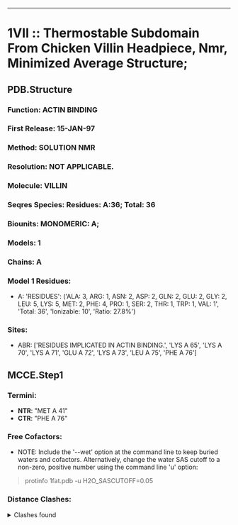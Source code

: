 ---
# 1VII :: Thermostable Subdomain From Chicken Villin Headpiece, Nmr, Minimized Average Structure;
## PDB.Structure
### Function: ACTIN BINDING
### First Release: 15-JAN-97
### Method: SOLUTION NMR
### Resolution: NOT APPLICABLE.
### Molecule: VILLIN
### Seqres Species: Residues: A:36; Total: 36
### Biounits: MONOMERIC: A;
### Models: 1
### Chains: A
### Model 1 Residues:
  - A:
 'RESIDUES': ('ALA: 3, ARG: 1, ASN: 2, ASP: 2, GLN: 2, GLU: 2, GLY: 2, LEU: 5, LYS: 5, MET: 2, PHE: 4, PRO: 1, SER: 2, THR: 1, TRP: 1, VAL: 1', 'Total: 36', 'Ionizable: 10',
              'Ratio: 27.8%')

### Sites:
  - ABR: ['RESIDUES IMPLICATED IN ACTIN BINDING.', 'LYS A  65', 'LYS A  70', 'LYS A  71', 'GLU A  72', 'LYS A  73', 'LEU A  75', 'PHE A  76']

## MCCE.Step1
### Termini:
 - <strong>NTR</strong>: "MET A  41"
 - <strong>CTR</strong>: "PHE A  76"

### Free Cofactors:
  - NOTE: Include the '--wet' option at the command line to keep buried waters and cofactors. Alternatively, change the water SAS cutoff to a non-zero, positive number using the command line 'u' option:
  > protinfo 1fat.pdb -u H2O_SASCUTOFF=0.05

### Distance Clashes:
<details><summary>Clashes found</summary>

- d= 1.53: " CA  NTR A  41" to " CB  MET A  41"
- d= 1.75: "HD22 LEU A  42" to "HG22 VAL A  50"
- d= 2.00: " O   PHE A  58" to "HD13 LEU A  61"

</details>

